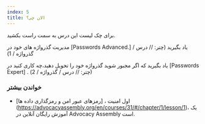 ```yaml
---
index: 5
title: الان چی؟
---
```

برای چک لیست این درس به سمت راست بکشید.

مدیریت گذرواژه های خود در [Passwords Advanced.]  یاد بگیرید (چتر: // درس / گذرواژه / 1)

یاد بگیرید که اگر مجبور شوید گذرواژه خود را تحویل دهید،چه کاری کنید در [Passwords Expert] . (چتر: // درس / گذرواژه / 2)

### خواندن بیشتر

* اول امنیت ، [رمزهای عبور امن و رمزگذاری داده ها] (https://advocacyassembly.org/en/courses/31/#/chapter/1/lesson/1)، یک آموزش رایگان آنلاین در Advocacy Assembly است.